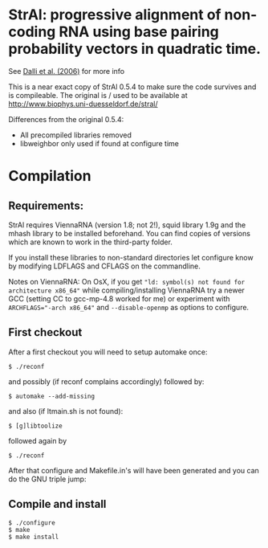 # StrAl: progressive alignment of non-coding RNA using base pairing probability vectors in quadratic time.

See [Dalli et al. (2006)](http://www.ncbi.nlm.nih.gov/pubmed/16613908) for more info

This is a near exact copy of StrAl 0.5.4 to make sure the code survives and is
compileable. The original is / used to be available at
http://www.biophys.uni-duesseldorf.de/stral/

Differences from the original 0.5.4:
- All precompiled libraries removed
- libweighbor only used if found at configure time


# Compilation

## Requirements:

StrAl requires ViennaRNA (version 1.8; not 2!), squid library 1.9g and
the mhash library to be installed beforehand. You can find copies of
versions which are known to work in the third-party folder.

If you install these libraries to non-standard directories let configure
know by modifying LDFLAGS and CFLAGS on the commandline.

Notes on ViennaRNA: On OsX, if you get `"ld: symbol(s) not found for
architecture x86_64"` while compiling/installing ViennaRNA try a newer
GCC (setting CC to gcc-mp-4.8 worked for me) or experiment with
`ARCHFLAGS="-arch x86_64"` and `--disable-openmp` as options to configure.


## First checkout

After a first checkout you will need to setup automake once:

    $ ./reconf

and possibly (if reconf complains accordingly) followed by:

    $ automake --add-missing

and also (if ltmain.sh is not found):

    $ [g]libtoolize

followed again by 

    $ ./reconf

After that configure and Makefile.in's will have been generated and
you can do the GNU triple jump:

## Compile and install

    $ ./configure
    $ make
    $ make install

